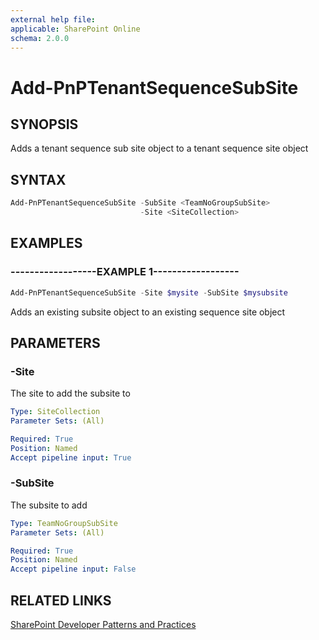 ```yaml
---
external help file:
applicable: SharePoint Online
schema: 2.0.0
---
```

# Add-PnPTenantSequenceSubSite

## SYNOPSIS
Adds a tenant sequence sub site object to a tenant sequence site object

## SYNTAX 

```powershell
Add-PnPTenantSequenceSubSite -SubSite <TeamNoGroupSubSite>
                             -Site <SiteCollection>
```

## EXAMPLES

### ------------------EXAMPLE 1------------------
```powershell
Add-PnPTenantSequenceSubSite -Site $mysite -SubSite $mysubsite
```

Adds an existing subsite object to an existing sequence site object

## PARAMETERS

### -Site
The site to add the subsite to

```yaml
Type: SiteCollection
Parameter Sets: (All)

Required: True
Position: Named
Accept pipeline input: True
```

### -SubSite
The subsite to add

```yaml
Type: TeamNoGroupSubSite
Parameter Sets: (All)

Required: True
Position: Named
Accept pipeline input: False
```

## RELATED LINKS

[SharePoint Developer Patterns and Practices](https://aka.ms/sppnp)